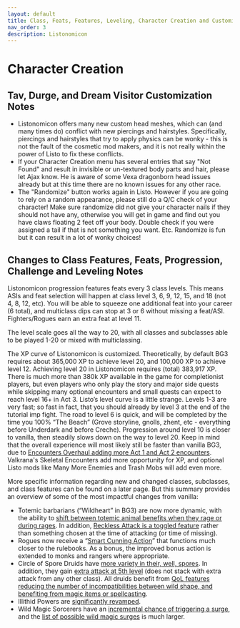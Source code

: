 ```yaml
---
layout: default
title: Class, Feats, Features, Leveling, Character Creation and Customization, and other Gameplay Notes 
nav_order: 3
description: Listonomicon
---
```


# Character Creation

## Tav, Durge, and Dream Visitor Customization Notes

- Listonomicon offers many new custom head meshes, which can (and many times do) conflict with new piercings and hairstyles. Specifically, piercings and hairstyles that try to apply physics can be wonky - this is not the fault of the cosmetic mod makers, and it is not really within the power of Listo to fix these conflicts.
- If your Character Creation menu has several entries that say "Not Found" and result in invisible or un-textured body parts and hair, please let Ajax know. He is aware of some Vexa dragonborn head issues already but at this time there are no known issues for any other race.
- The "Randomize" button works again in Listo. However if you are going to rely on a random appearance, please still do a Q/C check of your character! Make sure randomize did not give your character nails if they should not have any, otherwise you will get in game and find out you have claws floating 2 feet off your body. Double check if you were assigned a tail if that is not something you want. Etc. Randomize is fun but it can result in a lot of wonky choices!

## Changes to Class Features, Feats, Progression, Challenge and Leveling Notes
	
Listonomicon progression features feats every 3 class levels. This means ASIs and feat selection will happen at class level 3, 6, 9, 12, 15, and 18 (not 4, 8, 12, etc). You will be able to squeeze one additional feat into your career (6 total), and multiclass dips can stop at 3 or 6 without missing a feat/ASI. Fighters/Rogues earn an extra feat at level 11.

The level scale goes all the way to 20, with all classes and subclasses able to be played 1-20 or mixed with multiclassing.

The XP curve of Listonomicon is customized. Theoretically, by default BG3 requires about 365,000 XP to achieve level 20, and 100,000 XP to achieve level 12. Achieving level 20 in Listonomicon requires (total) 383,917 XP. There is much more than 380k XP available in the game for completionist players, but even players who only play the story and major side quests while skipping many optional encounters and small quests can expect to reach level 16+ in Act 3. 
Listo’s level curve is a little strange. Levels 1-3 are very fast; so fast in fact, that you should already by level 3 at the end of the tutorial imp fight. The road to level 6 is quick, and will be completed by the time you 100% “The Beach” (Grove storyline, gnolls, zhent, etc - everything before Underdark and before Creche). Progression around level 10 is closer to vanilla, then steadily slows down on the way to level 20. Keep in mind that the overall experience will most likely still be faster than vanilla BG3, due to [Encounters Overhaul adding more Act 1 and Act 2 encounters](https://www.nexusmods.com/baldursgate3/mods/7740?tab=description). Valkrana's Skeletal Encounters add more opportunity for XP, and optional Listo mods like Many More Enemies and Trash Mobs will add even more.

More specific information regarding new and changed classes, subclasses, and class features can be found on a later page. But this summary provides an overview of some of the most impactful changes from vanilla:

- Totemic barbarians (“Wildheart” in BG3) are now more dynamic, with the ability to [shift between totemic animal benefits when they rage or during rages](https://www.nexusmods.com/baldursgate3/mods/8274?tab=description). In addition, [Reckless Attack is a toggled feature](https://www.nexusmods.com/baldursgate3/mods/10924) rather than something chosen at the time of attacking (or time of missing).
- Rogues now receive a “[Smart Cunning Action](https://www.nexusmods.com/baldursgate3/mods/8906?tab=description)” that functions much closer to the rulebooks. As a bonus, the improved bonus action is extended to monks and rangers where appropriate.
- Circle of Spore Druids have [more variety in their, well, spores](https://www.nexusmods.com/baldursgate3/mods/11252?tab=description). In addition, they gain [extra attack at 5th level](https://www.nexusmods.com/baldursgate3/mods/4018?tab=description) (does not stack with extra attack from any other class). All druids benefit from [QoL features reducing the number of incompatibilities between wild shape, and benefiting from magic items or spellcasting](https://www.nexusmods.com/baldursgate3/mods/3214).
- Illithid Powers are [significantly revamped](https://www.nexusmods.com/baldursgate3/mods/5105?tab=files).
- Wild Magic Sorcerers have an [incremental chance of triggering a surge](https://www.nexusmods.com/baldursgate3/mods/9603), and the [list of possible wild magic surges](https://www.nexusmods.com/baldursgate3/mods/2967) is much larger.
